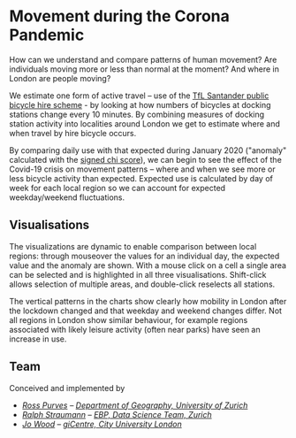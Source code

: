 <!-- Scripts to link to the Vega/Vega-Lite runtime -->
<script src="https://cdn.jsdelivr.net/npm/vega@5"></script>
<script src="https://cdn.jsdelivr.net/npm/vega-lite@4"></script>
<script src="https://cdn.jsdelivr.net/npm/vega-embed@6"></script>

# Movement during the Corona Pandemic

How can we understand and compare patterns of human movement? Are individuals moving more or less than normal at the moment? And where in London are people moving?

We estimate one form of active travel – use of the [TfL Santander public bicycle hire scheme](https://tfl.gov.uk/modes/cycling/santander-cycles) - by looking at how numbers of bicycles at docking stations change every 10 minutes. By combining measures of docking station activity into localities around London we get to estimate where and when travel by hire bicycle occurs.

By comparing daily use with that expected during January 2020 ("anomaly" calculated with the [signed chi score](https://openaccess.city.ac.uk/id/eprint/537/1/wood_visualization_2010.pdf)), we can begin to see the effect of the Covid-19 crisis on movement patterns – where and when we see more or less bicycle activity than expected. Expected use is calculated by day of week for each local region so we can account for expected weekday/weekend fluctuations.

## Visualisations

The visualizations are dynamic to enable comparison between local regions: through mouseover the values for an individual day, the expected value and the anomaly are shown. With a mouse click on a cell a single area can be selected and is highlighted in all three visualisations. Shift-click allows selection of multiple areas, and double-click reselects all stations.

The vertical patterns in the charts show clearly how mobility in London after the lockdown changed and that weekday and weekend changes differ. Not all regions in London show similar behaviour, for example regions associated with likely leisure activity (often near parks) have seen an increase in use.

## Team

Conceived and implemented by

- _[Ross Purves](https://twitter.com/GCUZH) – [Department of Geography, University of Zurich](https://www.geo.uzh.ch/~rsp/)_
- _[Ralph Straumann](https://twitter.com/rastrau) – [EBP, Data Science Team, Zurich](https://www.ebp.ch)_
- _[Jo Wood](https://twitter.com/jwolondon) – [giCentre, City University London](https://www.gicentre.net/jwo)_

<div class="wide" id="visLinkedBicycle"></div>

<!-- Script containing the vis specs used above. Must be at end of document. -->
<script src="js/londonVisSpecs.js"></script>

